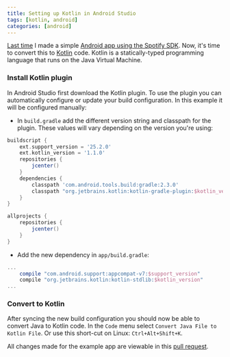```yaml
---
title: Setting up Kotlin in Android Studio
tags: [kotlin, android]
categories: [android]
---
```


[Last time](blog/2017/02/22/revisiting-android-development) I made a simple
[Android app using the Spotify SDK](https://github.com/snoek09/SpotifyAndroidSdkExample).
Now, it's time to convert this to [Kotlin](http://kotlinlang.org) code.
Kotlin is a statically-typed programming language that runs on the Java Virtual Machine.

### Install Kotlin plugin

In Android Studio first download the Kotlin plugin.
To use the plugin you can automatically configure or update your build configuration.
In this example it will be configured manually:

- In `build.gradle` add the different version string and classpath for the plugin.
These values will vary depending on the version you're using:

```gradle
buildscript {
    ext.support_version = '25.2.0'
    ext.kotlin_version = '1.1.0'
    repositories {
        jcenter()
    }
    dependencies {
        classpath 'com.android.tools.build:gradle:2.3.0'
        classpath "org.jetbrains.kotlin:kotlin-gradle-plugin:$kotlin_version"
    }
}

allprojects {
    repositories {
        jcenter()
    }
}
```

- Add the new dependency in `app/build.gradle`:

```gradle
...
    compile "com.android.support:appcompat-v7:$support_version"
    compile "org.jetbrains.kotlin:kotlin-stdlib:$kotlin_version"
...
```

### Convert to Kotlin

After syncing the new build configuration you should now be able to convert Java
to Kotlin code. In the `Code` menu select `Convert Java File to Kotlin File`.
Or use this short-cut on Linux: `Ctrl+Alt+Shift+K`.

All changes made for the example app are viewable in this
[pull request](https://github.com/snoek09/SpotifyAndroidSdkExample/pull/1/files).
